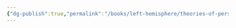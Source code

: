 ```yaml
---
{"dg-publish":true,"permalink":"/books/left-hemisphere/theories-of-personality/","dgPassFrontmatter":true,"noteIcon":"","created":"","updated":""}
---
```


